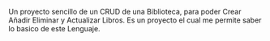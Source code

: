 Un proyecto sencillo de un CRUD de una Biblioteca, para poder Crear Añadir Eliminar y Actualizar Libros.
Es un proyecto el cual me permite saber lo basico de este Lenguaje.

